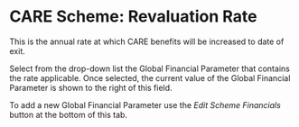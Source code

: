# CARE Scheme: Revaluation Rate

This is the annual rate at which CARE benefits will be increased to date
of exit.

Select from the drop-down list the Global Financial Parameter that
contains the rate applicable. Once selected, the current value of the
Global Financial Parameter is shown to the right of this field.

To add a new Global Financial Parameter use the _Edit Scheme Financials_
button at the bottom of this tab.
